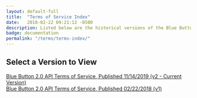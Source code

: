 ```yaml
---
layout: default-full
title:  "Terms of Service Index"
date:   2018-02-22 09:21:12 -0500
description: Listed below are the historical versions of the Blue Button 2.0 API Terms of Service, including the current version. Please note that only the current version is binding for production access.
badge: documentation
permalink: "/terms/terms-index/"
---
```


## Select a Version to View

<div class="bb-c-card ds-u-padding--2 ds-u-margin-bottom--2">
	<a href="/terms/">Blue Button 2.0 API Terms of Service, Published 11/14/2019 (v2 - Current Version)</a>
</div>

<div class="bb-c-card ds-u-padding--2 ds-u-margin-bottom--2">
	<a href="{{ site.baseurl }}/terms/v1">Blue Button 2.0 API Terms of Service, Published 02/22/2018 (v1)</a>
</div>